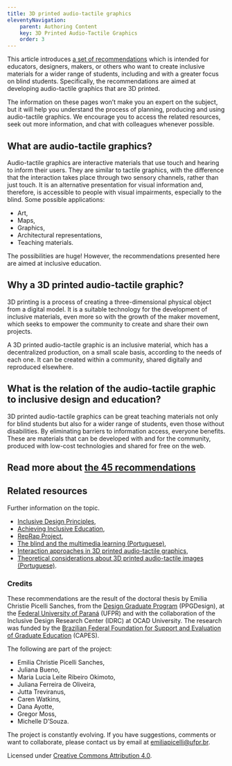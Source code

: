 ```yaml
---
title: 3D printed audio-tactile graphics
eleventyNavigation:
    parent: Authoring Content
    key: 3D Printed Audio-Tactile Graphics
    order: 3
---
```

This article introduces [a set of recommendations](/techniques/45-recommendations-for-3d-printed-audio-tactile-graphic-design/)
which is intended for educators, designers, makers, or others who want to create inclusive materials for a wider range
of students, including and with a greater focus on blind students. Specifically, the recommendations are aimed at
developing audio-tactile graphics that are 3D printed.

The information on these pages won’t make you an expert on the subject, but it will help you understand the process of
planning, producing and using audio-tactile graphics. We encourage you to access the related resources, seek out more
information, and chat with colleagues whenever possible.

## What are audio-tactile graphics?

Audio-tactile graphics are interactive materials that use touch and hearing to inform their users. They are similar to
tactile graphics, with the difference that the interaction takes place through two sensory channels, rather than just
touch. It is an alternative presentation for visual information and, therefore, is accessible to people with visual
impairments, especially to the blind. Some possible applications:

- Art,
- Maps,
- Graphics,
- Architectural representations,
- Teaching materials.

The possibilities are huge! However, the recommendations presented here are aimed at inclusive education.

## Why a 3D printed audio-tactile graphic?

3D printing is a process of creating a three-dimensional physical object from a digital model. It is a suitable
technology for the development of inclusive materials, even more so with the growth of the maker movement, which seeks
to empower the community to create and share their own projects.

A 3D printed audio-tactile graphic is an inclusive material, which has a decentralized production, on a small scale
basis, according to the needs of each one. It can be created within a community, shared digitally and reproduced
elsewhere.

## What is the relation of the audio-tactile graphic to inclusive design and education?

3D printed audio-tactile graphics can be great teaching materials not only for blind students but also for a wider range
of students, even those without disabilities. By eliminating barriers to information access, everyone benefits.
These are materials that can be developed with and for the community, produced with low-cost technologies and shared for
free on the web.

## Read more about [the 45 recommendations](/techniques/45-recommendations-for-3d-printed-audio-tactile-graphic-design/)

## Related resources

Further information on the topic.

- [Inclusive Design Principles](https://inclusivedesignprinciples.org),
- [Achieving Inclusive Education](/perspectives/achieving-inclusive-education),
- [RepRap Project](https://reprap.org/wiki/RepRap),
- [The blind and the multimedia learning (Portuguese)](https://infodesign.org.br/infodesign/article/view/828),
- [Interaction approaches in 3D printed audio-tactile graphics](https://books.google.ca/books?id=F3tREAAAQBAJ&pg=PA96&dq=Experience+Design:+Korea+%26+Latin+America+Research+Exchange&source=gbs_toc_r&cad=3#v=onepage&q=Experience%20Design%3A%20Korea%20%26%20Latin%20America%20Research%20Exchange&f=false),
- [Theoretical considerations about 3D printed audio-tactile images (Portuguese)](https://www.canal6livraria.com.br/pd-87e07c-tecnologia-assistiva-abordagens-teoricas.html).

### Credits

These recommendations are the result of the doctoral thesis by Emilia Christie Picelli Sanches, from the
[Design Graduate Program](http://www.prppg.ufpr.br/site/ppgdesign/pb/) (PPGDesign), at the
[Federal University of Paraná](https://www.ufpr.br/portalufpr/) (UFPR) and with the collaboration of the
Inclusive Design Research Center (IDRC) at OCAD University. The research was funded by the
[Brazilian Federal Foundation for Support and Evaluation of Graduate Education](https://www.gov.br/capes/pt-br) (CAPES).

The following are part of the project:

- Emilia Christie Picelli Sanches,
- Juliana Bueno,
- Maria Lucia Leite Ribeiro Okimoto,
- Juliana Ferreira de Oliveira,
- Jutta Treviranus,
- Caren Watkins,
- Dana Ayotte,
- Gregor Moss,
- Michelle D’Souza.

The project is constantly evolving. If you have suggestions, comments or want to collaborate, please contact us by email
at <emiliapicelli@ufpr.br>.

Licensed under [Creative Commons Attribution 4.0](https://creativecommons.org/licenses/by/4.0/).
